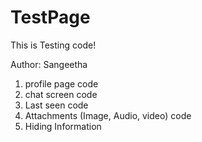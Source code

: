 # TestPage
This is Testing code!

Author: Sangeetha

1. profile page code
2. chat screen code
3.  Last seen code
4.   Attachments (Image, Audio, video) code
5.   Hiding Information

